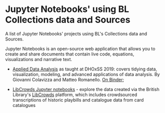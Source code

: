 # Jupyter Notebooks' using BL Collections data and Sources
A list of Jupyter Notebooks' projects using BL's Collections data and Sources.

Jupyter Notebooks is an open-source web application that allows you to create and share documents that contain live code, equations, visualizations and narrative text.

- [Applied Data Analysis](https://github.com/mromanello/ADA-DHOxSS2019) as taught at DHOxSS 2019: covers tidying data, visualization, modeling, and advanced applications of data analysis. By Giovanni Colavizza and Matteo Romanello. [On Binder](https://mybinder.org/v2/gh/mromanello/ADA-DHOxSS2019/master);

- [LibCrowds Jupyter notebooks](https://github.com/LibCrowds/notebooks) - explore the data created via the British Library's [LibCrowds](http://libcrowds.com/) platform, which includes crowdsourced transcriptions of historic playbills and catalogue data from card catalogues
